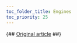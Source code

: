 ```yaml
---
toc_folder_title: Engines
toc_priority: 25
---
```


{## [Original article](https://clickhouse.tech/docs/en/engines/) ##}
